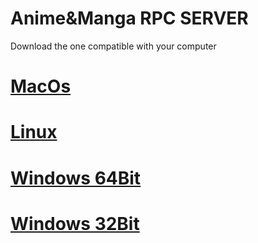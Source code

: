 # Anime&Manga RPC SERVER
Download the one compatible with your computer

# [MacOs](https://raw.githubusercontent.com/Herom123/Anime-Manga_RPC_SERVER/main/Anime-Manga_RPC_macos_debug)
# [Linux](https://raw.githubusercontent.com/Herom123/Anime-Manga_RPC_SERVER/main/Anime-Manga_RPC_linux_debug)
# [Windows 64Bit](https://raw.githubusercontent.com/Herom123/Anime-Manga_RPC_SERVER/main/Anime-Manga_RPC_win_64bit.exe)
# [Windows 32Bit](https://raw.githubusercontent.com/Herom123/Anime-Manga_RPC_SERVER/main/Anime-Manga_RPC_win_32bit.exe)
